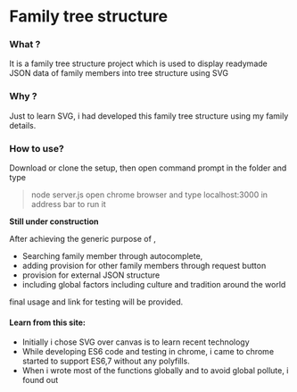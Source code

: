 # Family tree structure

### What ?
It is a family tree structure project which is used to display readymade JSON data of family members into tree structure using 
SVG

### Why ?
Just to learn SVG, i had developed this family tree structure using my family details.


### How to use?

Download or clone the setup, then open command prompt in the folder and type
> node server.js
> open chrome browser and type localhost:3000 in address bar to run it

**Still under construction**

After achieving the generic purpose of ,

- Searching family member through autocomplete,
- adding provision for other family members through request button
- provision for external JSON structure
- including global factors including culture and tradition around the world

final usage and link for testing will be provided.

#### Learn from this site:

- Initially i chose SVG over canvas is to learn recent technology
- While developing ES6 code and testing in chrome, i came to chrome started to support ES6,7 without any polyfills.
- When i wrote most of the functions globally and to avoid global pollute, i found out <script type="module"> makes the file encapsulated.
- I struggled mixing up html and svg together.
  
**Learned**
- new namespace for SVG in order to create new SVG elements
- SVG path element
- how to reuse the code in DOM 
- Recursion

- Started with variable width size and ended up with faulty SVG drawings. 
- Again started with fresh thoughts to design with fixed width and drawn with single svg using a pattern found.
- Achieving the pattern with some formulas was helpful in designing the tree perfectly.
- Rewrote the most of the logic more than 3 times with resusability in mind.
- Focusing on building the tree with many combinations by leaving misc features like person picture and cosmetics changes.
- Fortunately, ForeignObject element in SVG came to resue for DOM structure. Initially i thought ForeignObject is bad practice.
- Trying to figure out any design pattern can be useful in my code.
- Datalist for input autocomplete and dropped the idea since it has some limitations. I want to have event handlers on those options.

- Domain like imarun.com is hosted in Apache server and i cannot host in node js server since Web host provider didnt provide access.
- I can host nodejs app in AWS / Heroku
- I can able to host web services and static files in same server itself

**Update 7/9/20**
- Hosted nodejs Express app as backend api service in AWS
- Connected with mongodb
- hosted my files frontend files in imarun.com